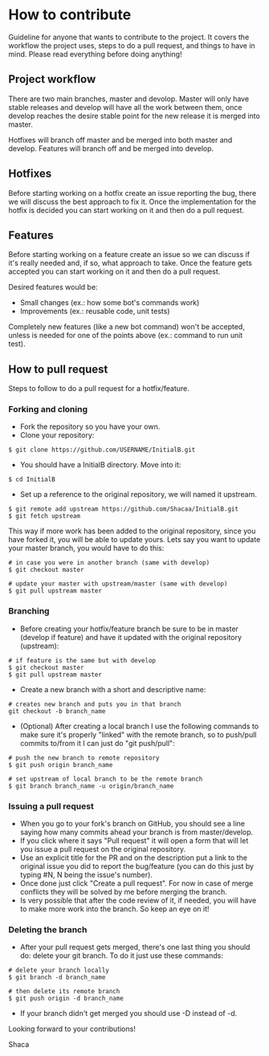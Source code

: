 # How to contribute

Guideline for anyone that wants to contribute to the project. 
It covers the workflow the project uses, steps to do a pull request, and things to have in mind. 
Please read everything before doing anything!

## Project workflow

There are two main branches, master and devolop.
Master will only have stable releases and develop will have all the work between them, once develop
reaches the desire stable point for the new release it is merged into master.

Hotfixes will branch off master and be merged into both master and develop. Features will branch 
off and be merged into develop.

## Hotfixes
Before starting working on a hotfix create an issue reporting the bug, there we will discuss the 
best approach to fix it. Once the implementation for the hotfix is decided you can start working 
on it and then do a pull request.

## Features
Before starting working on a feature create an issue so we can discuss if it's really needed and, 
if so, what approach to take. Once the feature gets accepted you can start working on it and then 
do a pull request.

Desired features would be:
- Small changes (ex.: how some bot's commands work)
- Improvements (ex.: reusable code, unit tests)

Completely new features (like a new bot command) won't be accepted, unless is needed for one of 
the points above (ex.: command to run unit test).

## How to pull request

Steps to follow to do a pull request for a hotfix/feature.

### Forking and cloning
- Fork the repository so you have your own.
- Clone your repository:
```
$ git clone https://github.com/USERNAME/InitialB.git
```
- You should have a InitialB directory. Move into it:
```
$ cd InitialB
```
- Set up a reference to the original repository, we will named it upstream.
```
$ git remote add upstream https://github.com/Shacaa/InitialB.git
$ git fetch upstream
```
This way if more work has been added to the original repository, since you have forked it, you 
will be able to update yours. Lets say you want to update your master branch, you would have to do this:
```
# in case you were in another branch (same with develop)
$ git checkout master

# update your master with upstream/master (same with develop)
$ git pull upstream master
```

### Branching
- Before creating your hotfix/feature branch be sure to be in master (develop if feature) and have 
it updated with the original repository (upstream):
```
# if feature is the same but with develop
$ git checkout master
$ git pull upstream master
```
- Create a new branch with a short and descriptive name:
```
# creates new branch and puts you in that branch
git checkout -b branch_name
```
- (Optional) After creating a local branch I use the following commands to make sure it's properly 
"linked" with the remote branch, so to push/pull commits to/from it I can just do "git push/pull":
```
# push the new branch to remote repository
$ git push origin branch_name

# set upstream of local branch to be the remote branch
$ git branch branch_name -u origin/branch_name
```

### Issuing a pull request
- When you go to your fork's branch on GitHub, you should see a line saying how many commits ahead 
your branch is from master/develop.
- If you click where it says "Pull request" it will open a form that will let you issue a pull 
request on the original repository.
- Use an explicit title for the PR and on the description put a link to the original issue you did 
to report the bug/feature (you can do this just by typing #N, N being the issue's number).
- Once done just click "Create a pull request". For now in case of merge conflicts they will be 
solved by me before merging the branch.
- Is very possible that after the code review of it, if needed, you will have to make more work 
into the branch. So keep an eye on it!

### Deleting the branch
- After your pull request gets merged, there's one last thing you should do: delete your git branch. 
To do it just use these commands:
```
# delete your branch locally
$ git branch -d branch_name

# then delete its remote branch
$ git push origin -d branch_name
```
- If your branch didn't get merged you should use -D instead of -d.

Looking forward to your contributions!

Shaca